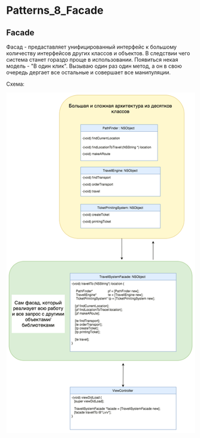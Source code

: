 # Patterns_8_Facade

## Facade

Фасад - предаставляет унифицированный интерфейс к большому количеству интерфейсов других классов и объектов. В следствии чего система станет гораздо проще в использовании.
Появиться некая модель - "В один клик". Вызываю один раз один метод, а он в свою очередь дергает все остальные и совершает все манипуляции.


Схема:

![alt text](https://raw.githubusercontent.com/HackDeveloperUA/Patterns_8_Facade/master/Patterns8.png)
